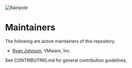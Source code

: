 ![Rainpole](icon.png)

# Maintainers

The following are active maintainers of this repository.

* [Ryan Johnson](https://github.com/tenthirtyam), VMware, Inc.

See CONTRIBUTING.md for general contribution guidelines.